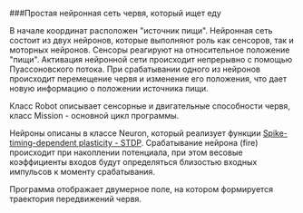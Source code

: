 ###Простая нейронная сеть червя, который ищет еду

В начале координат расположен "источник пищи". Нейронная сеть состоит из двух нейронов, которые выполняют роль как сенсоров, так и моторных нейронов. Сенсоры реагируют на относительное положение "пищи". Активация нейронной сети происходит непрерывно с помощью Пуассоновского потока. При срабатывании одного из нейронов происходит перемещение червя и изменение его положения, что дает новую информацию о положении источника пищи.

Класс Robot описывает сенсорные и двигательные способности червя, класс Mission - основной цикл программы.

Нейроны описаны в классе Neuron, который реализует функции [Spike-timing-dependent plasticity - STDP](https://en.wikipedia.org/wiki/Spike-timing-dependent_plasticity). Срабатывание нейрона (fire) происходит при накоплении потенциала, при этом весовые коэффициенты входов будут определяться близостью входных импульсов к моменту срабатывания.

Программа отображает двумерное поле, на котором формируется траектория передвижений червя.
